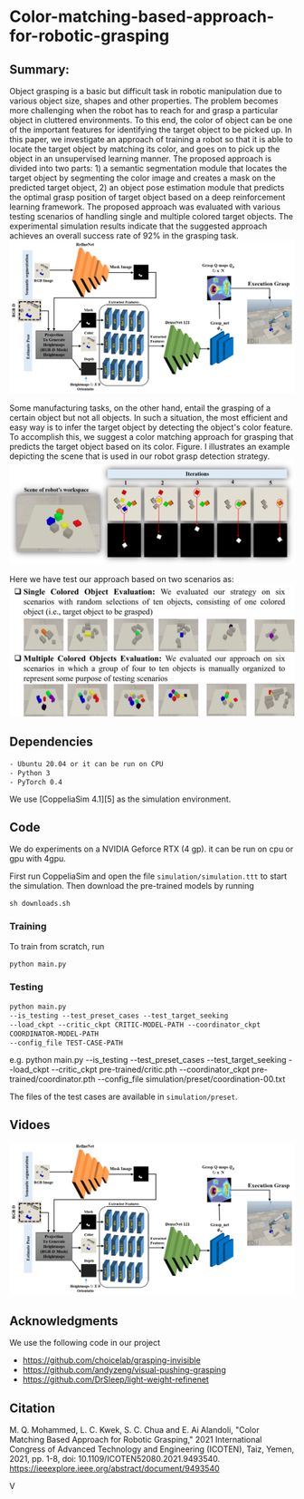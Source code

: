 # Color-matching-based-approach-for-robotic-grasping

## Summary:
Object grasping is a basic but difficult task in robotic manipulation due to various object size, shapes and other properties. The problem becomes more challenging when the robot has to reach for and grasp a particular object in cluttered environments. To this end, the color of object can be one of the important features for identifying the target object to be picked up. In this paper, we investigate an approach of training a robot so that it is able to locate the target object by matching its color, and goes on to pick up the object in an unsupervised learning manner. The proposed approach is divided into two parts: 1) a semantic segmentation module that locates the target object by segmenting the color image and creates a mask on the predicted target object, 2) an object pose estimation module that predicts the optimal grasp position of target object based on a deep reinforcement learning framework. The proposed approach was evaluated with various testing scenarios of handling single and multiple colored target objects. The experimental simulation results indicate that the suggested approach achieves an overall success rate of 92% in the grasping task.
![Proposed Approach](images/Picture1.png)

Some manufacturing tasks, on the other hand, entail the grasping of a certain object but not all objects. In such a situation, the most efficient and easy way is to infer the target object by detecting the object's color feature. To accomplish this, we suggest a color matching approach for grasping that predicts the target object based on its color. Figure. I illustrates an example depicting the scene that is used in our robot grasp detection strategy.
![reason behind this approach](images/Picture2.png)

Here we have test our approach based on two scenarios as:
![Proposed Approach](images/Picture3.png)

## Dependencies
```
- Ubuntu 20.04 or it can be run on CPU
- Python 3
- PyTorch 0.4
```
We use [CoppeliaSim 4.1][5] as the simulation environment.

## Code
We do experiments on a NVIDIA Geforce RTX (4 gp). it can be run on cpu or gpu with 4gpu.

First run CoppeliaSim and open the file ```simulation/simulation.ttt``` to start the simulation. Then download the pre-trained models by running

```
sh downloads.sh
```

### Training
To train from scratch, run

```
python main.py
```

### Testing
```
python main.py
--is_testing --test_preset_cases --test_target_seeking
--load_ckpt --critic_ckpt CRITIC-MODEL-PATH --coordinator_ckpt COORDINATOR-MODEL-PATH
--config_file TEST-CASE-PATH
```

e.g. 
python main.py --is_testing --test_preset_cases --test_target_seeking --load_ckpt --critic_ckpt pre-trained/critic.pth --coordinator_ckpt pre-trained/coordinator.pth --config_file  simulation/preset/coordination-00.txt

The files of the test cases are available in ```simulation/preset```.


## Vidoes
![Proposed Approach](images/Picture1.png)
## Acknowledgments
We use the following code in our project
- https://github.com/choicelab/grasping-invisible
- https://github.com/andyzeng/visual-pushing-grasping
- https://github.com/DrSleep/light-weight-refinenet

## Citation 
M. Q. Mohammed, L. C. Kwek, S. C. Chua and E. Ai Alandoli, "Color Matching Based Approach for Robotic Grasping," 2021 International Congress of Advanced Technology and Engineering (ICOTEN), Taiz, Yemen, 2021, pp. 1-8, doi: 10.1109/ICOTEN52080.2021.9493540.
https://ieeexplore.ieee.org/abstract/document/9493540 

V

